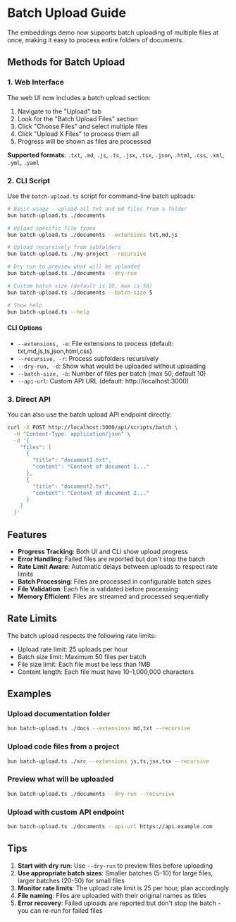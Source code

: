 # Batch Upload Guide

The embeddings demo now supports batch uploading of multiple files at once, making it easy to process entire folders of documents.

## Methods for Batch Upload

### 1. Web Interface

The web UI now includes a batch upload section:

1. Navigate to the "Upload" tab
2. Look for the "Batch Upload Files" section
3. Click "Choose Files" and select multiple files
4. Click "Upload X Files" to process them all
5. Progress will be shown as files are processed

**Supported formats**: `.txt`, `.md`, `.js`, `.ts`, `.jsx`, `.tsx`, `.json`, `.html`, `.css`, `.xml`, `.yml`, `.yaml`

### 2. CLI Script

Use the `batch-upload.ts` script for command-line batch uploads:

```bash
# Basic usage - upload all txt and md files from a folder
bun batch-upload.ts ./documents

# Upload specific file types
bun batch-upload.ts ./documents --extensions txt,md,js

# Upload recursively from subfolders
bun batch-upload.ts ./my-project --recursive

# Dry run to preview what will be uploaded
bun batch-upload.ts ./documents --dry-run

# Custom batch size (default is 10, max is 50)
bun batch-upload.ts ./documents --batch-size 5

# Show help
bun batch-upload.ts --help
```

#### CLI Options

- `--extensions, -e`: File extensions to process (default: txt,md,js,ts,json,html,css)
- `--recursive, -r`: Process subfolders recursively
- `--dry-run, -d`: Show what would be uploaded without uploading
- `--batch-size, -b`: Number of files per batch (max 50, default 10)
- `--api-url`: Custom API URL (default: http://localhost:3000)

### 3. Direct API

You can also use the batch upload API endpoint directly:

```bash
curl -X POST http://localhost:3000/api/scripts/batch \
  -H "Content-Type: application/json" \
  -d '{
    "files": [
      {
        "title": "document1.txt",
        "content": "Content of document 1..."
      },
      {
        "title": "document2.txt", 
        "content": "Content of document 2..."
      }
    ]
  }'
```

## Features

- **Progress Tracking**: Both UI and CLI show upload progress
- **Error Handling**: Failed files are reported but don't stop the batch
- **Rate Limit Aware**: Automatic delays between uploads to respect rate limits
- **Batch Processing**: Files are processed in configurable batch sizes
- **File Validation**: Each file is validated before processing
- **Memory Efficient**: Files are streamed and processed sequentially

## Rate Limits

The batch upload respects the following rate limits:
- Upload rate limit: 25 uploads per hour
- Batch size limit: Maximum 50 files per batch
- File size limit: Each file must be less than 1MB
- Content length: Each file must have 10-1,000,000 characters

## Examples

### Upload documentation folder
```bash
bun batch-upload.ts ./docs --extensions md,txt --recursive
```

### Upload code files from a project
```bash
bun batch-upload.ts ./src --extensions js,ts,jsx,tsx --recursive
```

### Preview what will be uploaded
```bash
bun batch-upload.ts ./documents --dry-run --recursive
```

### Upload with custom API endpoint
```bash
bun batch-upload.ts ./documents --api-url https://api.example.com
```

## Tips

1. **Start with dry run**: Use `--dry-run` to preview files before uploading
2. **Use appropriate batch sizes**: Smaller batches (5-10) for large files, larger batches (20-50) for small files
3. **Monitor rate limits**: The upload rate limit is 25 per hour, plan accordingly
4. **File naming**: Files are uploaded with their original names as titles
5. **Error recovery**: Failed uploads are reported but don't stop the batch - you can re-run for failed files